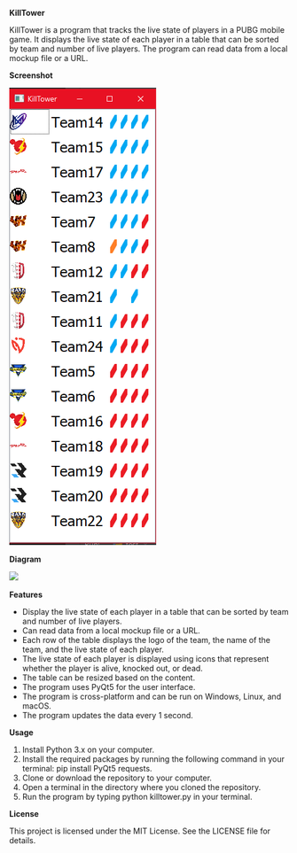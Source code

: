 ﻿**KillTower**

KillTower is a program that tracks the live state of players in a PUBG mobile game. It displays the live state of each player in a table that can be sorted by team and number of live players. The program can read data from a local mockup file or a URL.

**Screenshot**

![](Aspose.Words.e197e77d-15a2-481c-8c6f-3d4eec009a65.001.png)

**Diagram**

![](Aspose.Words.e197e77d-15a2-481c-8c6f-3d4eec009a65.002.png)

**Features**

- Display the live state of each player in a table that can be sorted by team and number of live players.
- Can read data from a local mockup file or a URL.
- Each row of the table displays the logo of the team, the name of the team, and the live state of each player.
- The live state of each player is displayed using icons that represent whether the player is alive, knocked out, or dead.
- The table can be resized based on the content.
- The program uses PyQt5 for the user interface.
- The program is cross-platform and can be run on Windows, Linux, and macOS.
- The program updates the data every 1 second.

**Usage**

1. Install Python 3.x on your computer.
1. Install the required packages by running the following command in your terminal: pip install PyQt5 requests.
1. Clone or download the repository to your computer.
1. Open a terminal in the directory where you cloned the repository.
1. Run the program by typing python killtower.py in your terminal.

**License**

This project is licensed under the MIT License. See the LICENSE file for details.
